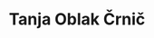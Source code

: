---
SICRIS: 15295
draft: false
fixName: tanja_oblak_črnič
location: null
mailInfo: tanja.oblak@fdv.uni-lj.si
officeHours: null
profName: Prof. Tanja Oblak Črnič, PhD
profTitle: Collaborator
telephoneInfo: null
title: Tanja Oblak Črnič
---